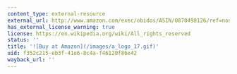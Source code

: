```yaml
---
content_type: external-resource
external_url: http://www.amazon.com/exec/obidos/ASIN/0870498126/ref=nosim/mitopencourse-20
has_external_license_warning: true
license: https://en.wikipedia.org/wiki/All_rights_reserved
status: ''
title: '![Buy at Amazon](/images/a_logo_17.gif)'
uid: f352c215-eb3f-41e6-8c4a-f46120f86e42
wayback_url: ''
---
```

